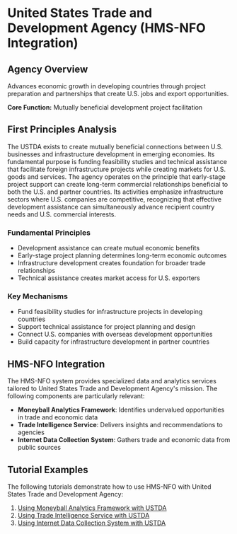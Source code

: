 # United States Trade and Development Agency (HMS-NFO Integration)

## Agency Overview

Advances economic growth in developing countries through project preparation and partnerships that create U.S. jobs and export opportunities.

**Core Function:** Mutually beneficial development project facilitation

## First Principles Analysis

The USTDA exists to create mutually beneficial connections between U.S. businesses and infrastructure development in emerging economies. Its fundamental purpose is funding feasibility studies and technical assistance that facilitate foreign infrastructure projects while creating markets for U.S. goods and services. The agency operates on the principle that early-stage project support can create long-term commercial relationships beneficial to both the U.S. and partner countries. Its activities emphasize infrastructure sectors where U.S. companies are competitive, recognizing that effective development assistance can simultaneously advance recipient country needs and U.S. commercial interests.

### Fundamental Principles

- Development assistance can create mutual economic benefits
- Early-stage project planning determines long-term economic outcomes
- Infrastructure development creates foundation for broader trade relationships
- Technical assistance creates market access for U.S. exporters

### Key Mechanisms

- Fund feasibility studies for infrastructure projects in developing countries
- Support technical assistance for project planning and design
- Connect U.S. companies with overseas development opportunities
- Build capacity for infrastructure development in partner countries

## HMS-NFO Integration

The HMS-NFO system provides specialized data and analytics services tailored to United States Trade and Development Agency's mission. The following components are particularly relevant:

- **Moneyball Analytics Framework**: Identifies undervalued opportunities in trade and economic data
- **Trade Intelligence Service**: Delivers insights and recommendations to agencies
- **Internet Data Collection System**: Gathers trade and economic data from public sources

## Tutorial Examples

The following tutorials demonstrate how to use HMS-NFO with United States Trade and Development Agency:

1. [Using Moneyball Analytics Framework with USTDA](../tutorials/ustda_moneyball_analytics_framework_tutorial.md)
2. [Using Trade Intelligence Service with USTDA](../tutorials/ustda_trade_intelligence_service_tutorial.md)
3. [Using Internet Data Collection System with USTDA](../tutorials/ustda_internet_data_collection_system_tutorial.md)
